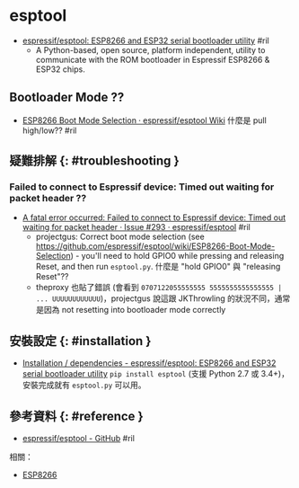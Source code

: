 # esptool

  - [espressif/esptool: ESP8266 and ESP32 serial bootloader utility](https://github.com/espressif/esptool) #ril
      - A Python-based, open source, platform independent, utility to communicate with the ROM bootloader in Espressif ESP8266 & ESP32 chips.

## Bootloader Mode ??

  - [ESP8266 Boot Mode Selection · espressif/esptool Wiki](https://github.com/espressif/esptool/wiki/ESP8266-Boot-Mode-Selection) 什麼是 pull high/low?? #ril

## 疑難排解 {: #troubleshooting }

### Failed to connect to Espressif device: Timed out waiting for packet header ??

  - [A fatal error occurred: Failed to connect to Espressif device: Timed out waiting for packet header · Issue \#293 · espressif/esptool](https://github.com/espressif/esptool/issues/293) #ril
      - projectgus: Correct boot mode selection (see https://github.com/espressif/esptool/wiki/ESP8266-Boot-Mode-Selection) - you'll need to hold GPIO0 while pressing and releasing Reset, and then run `esptool.py`. 什麼是 "hold GPIO0" 與 "releasing Reset"??
      - theproxy 也貼了錯誤 (會看到 `0707122055555555 5555555555555555 | ... UUUUUUUUUUUU`)，projectgus 說這跟 JKThrowling 的狀況不同，通常是因為 not resetting into bootloader mode correctly

## 安裝設定 {: #installation }

  - [Installation / dependencies - espressif/esptool: ESP8266 and ESP32 serial bootloader utility](https://github.com/espressif/esptool#user-content-installation--dependencies) `pip install esptool` (支援 Python 2.7 或 3.4+)，安裝完成就有 `esptool.py` 可以用。

## 參考資料 {: #reference }

  - [espressif/esptool - GitHub](https://github.com/espressif/esptool) #ril

相關：

  - [ESP8266](esp8266.md)

